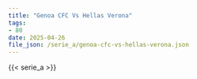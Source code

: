 ```yaml
---
title: "Genoa CFC Vs Hellas Verona"
tags:
- 80
date: 2025-04-26
file_json: /serie_a/genoa-cfc-vs-hellas-verona.json
---
```


{{< serie_a >}}
